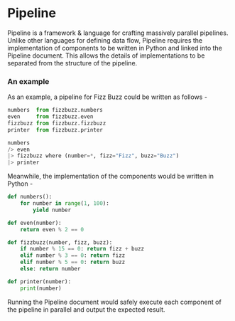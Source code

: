 # Pipeline

Pipeline is a framework & language for crafting massively parallel pipelines. Unlike other languages for defining data flow, Pipeline requires the implementation of components to be written in Python and linked into the Pipeline document. This allows the details of implementations to be separated from the structure of the pipeline.

### An example

As an example, a pipeline for Fizz Buzz could be written as follows -

```python
numbers  from fizzbuzz.numbers
even     from fizzbuzz.even
fizzbuzz from fizzbuzz.fizzbuzz
printer  from fizzbuzz.printer

numbers 
/> even 
|> fizzbuzz where (number=*, fizz="Fizz", buzz="Buzz")
|> printer
```

Meanwhile, the implementation of the components would be written in Python -

```python
def numbers():
    for number in range(1, 100):
        yield number

def even(number):
    return even % 2 == 0

def fizzbuzz(number, fizz, buzz):
    if number % 15 == 0: return fizz + buzz
    elif number % 3 == 0: return fizz
    elif number % 5 == 0: return buzz
    else: return number

def printer(number):
    print(number)
```

Running the Pipeline document would safely execute each component of the pipeline in parallel and output the expected result.
